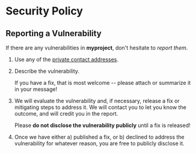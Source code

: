 # Security Policy

## Reporting a Vulnerability

If there are any vulnerabilities in **myproject**, don't hesitate to _report
them_.

1. Use any of the [private contact addresses][].
2. Describe the vulnerability.

   If you have a fix, that is most welcome -- please attach or summarize it in
   your message!

3. We will evaluate the vulnerability and, if necessary, release a fix or
   mitigating steps to address it. We will contact you to let you know the
   outcome, and will credit you in the report.

   Please **do not disclose the vulnerability publicly** until a fix is
   released!

4. Once we have either a) published a fix, or b) declined to address the
   vulnerability for whatever reason, you are free to publicly disclose it.

[private contact addresses]:
  https://github.com/jamielapointe/modern_cpp_template#support
